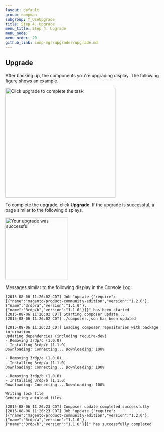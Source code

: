 ```yaml
---
layout: default 
group: compman
subgroup: Y_UseUpgrade
title: Step 4. Upgrade
menu_title: Step 4. Upgrade
menu_node: 
menu_order: 20
github_link: comp-mgr/upgrader/upgrade.md
---
```


## Upgrade
After backing up, the components you're upgrading display. The following figure shows an example.

<img src="{{ site.baseurl }}common/images/upgr_upgrade.png" width="350px" alt="Click upgrade to complete the task">

To complete the upgrade, click **Upgrade**. If the upgrade is successful, a page similar to the following displays.

<img src="{{ site.baseurl }}common/images/upgr_success.png" width="200px" alt="Your upgrade was successful">

Messages similar to the following display in the Console Log:

	[2015-08-06 11:26:02 CDT] Job "update {"require":[{"name":"magento/product-community-edition","version":"1.2.0"},
	{"name":"3rdp/a","version":"1.1.0"},{"name":"3rdp/b","version":"1.1.0"}]}" has been started
	[2015-08-06 11:26:02 CDT] Starting composer update...
	[2015-08-06 11:26:02 CDT] ./composer.json has been updated

	[2015-08-06 11:26:23 CDT] Loading composer repositories with package information
	Updating dependencies (including require-dev)
	- Removing 3rdp/c (1.0.0)
	- Installing 3rdp/c (1.1.0)
	Downloading: Connecting... Downloading: 100%

	- Removing 3rdp/a (1.0.0)
	- Installing 3rdp/a (1.1.0)
	Downloading: Connecting... Downloading: 100%

	- Removing 3rdp/b (1.0.0)
	- Installing 3rdp/b (1.1.0)
	Downloading: Connecting... Downloading: 100%

	Writing lock file
	Generating autoload files

	[2015-08-06 11:26:23 CDT] Composer update completed successfully
	[2015-08-06 11:26:23 CDT] Job "update {"require":[{"name":"magento/product-community-edition","version":"1.2.0"},
	{"name":"3rdp/a","version":"1.1.0"},{"name":"3rdp/b","version":"1.1.0"}]}" has successfully completed


